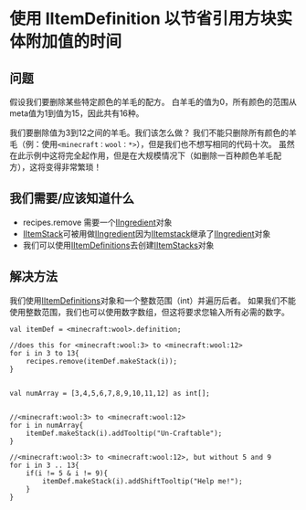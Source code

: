 # 使用 IItemDefinition 以节省引用方块实体附加值的时间

## 问题

假设我们要删除某些特定颜色的羊毛的配方。
白羊毛的值为0，所有颜色的范围从meta值为1到值为15，因此共有16种。

我们要删除值为3到12之间的羊毛。我们该怎么做？
我们不能只删除所有颜色的羊毛（例：使用`<minecraft：wool：*>`），但是我们也不想写相同的代码十次。
虽然在此示例中这将完全起作用，但是在大规模情况下（如删除一百种颜色羊毛配方），这将变得非常繁琐！ 

## 我们需要/应该知道什么

- recipes.remove 需要一个[IIngredient](/Vanilla/Variable_Types/IIngredient/)对象
- [IItemStack](/Vanilla/Items/IItemStack/)可被用做[IIngredient](/Vanilla/Variable_Types/IIngredient/)因为[IItemstack](/Vanilla/Items/IItemStack/)继承了[IIngredient](/Vanilla/Variable_Types/IIngredient/)对象
- 我们可以使用[IItemDefinitions](/Vanilla/Items/IItemDefinition/)去创建[IItemStacks](/Vanilla/Items/IItemStack/)对象

## 解决方法

我们使用[IItemDefinitions](/Vanilla/Items/IItemDefinition/)对象和一个整数范围（int）并遍历后者。
如果我们不能使用整数范围，我们也可以使用数字数组，但这将要求您输入所有必需的数字。

```zenscript
val itemDef = <minecraft:wool>.definition;

//does this for <minecraft:wool:3> to <minecraft:wool:12>
for i in 3 to 13{
    recipes.remove(itemDef.makeStack(i));
}


val numArray = [3,4,5,6,7,8,9,10,11,12] as int[];


//<minecraft:wool:3> to <minecraft:wool:12>
for i in numArray{
    itemDef.makeStack(i).addTooltip("Un-Craftable");
}

//<minecraft:wool:3> to <minecraft:wool:12>, but without 5 and 9
for i in 3 .. 13{
    if(i != 5 & i != 9){
        itemDef.makeStack(i).addShiftTooltip("Help me!");
    }
}

```
